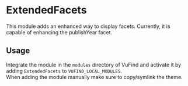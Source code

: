 # ExtendedFacets
This module adds an enhanced way to display facets. Currently, it is capable of enhancing the publishYear facet.

## Usage
Integrate the module in the `modules` directory of VuFind and activate it by adding `ExtendedFacets` to `VUFIND_LOCAL_MODULES`.  
When adding the module manually make sure to copy/symlink the theme.
